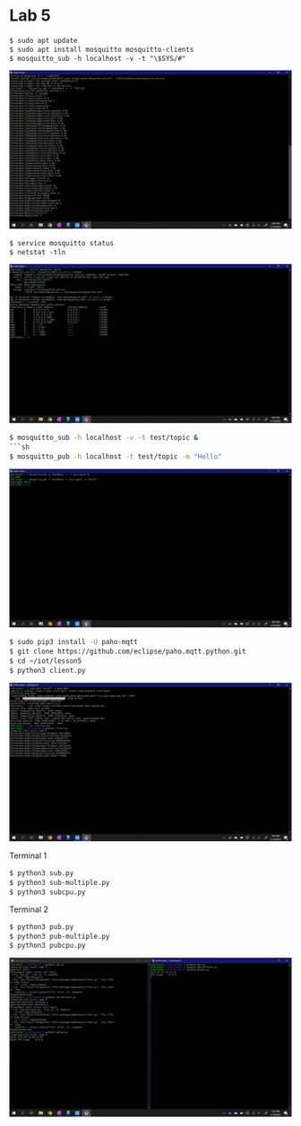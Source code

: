 # Lab 5

```ssh
$ sudo apt update
$ sudo apt install mosquitto mosquitto-clients
$ mosquitto_sub -h localhost -v -t "\$SYS/#"
```
![This is an image](https://github.com/PZelazny/EE322/blob/main/Lab%205/Pictures/LAB5_A.png)


```ssh
$ service mosquitto status
$ netstat -tln
```
![This is an image](https://github.com/PZelazny/EE322/blob/main/Lab%205/Pictures/LAB5_B.png)



```sh
$ mosquitto_sub -h localhost -v -t test/topic &
```sh
$ mosquitto_pub -h localhost -t test/topic -m "Hello"
```
![This is an image](https://github.com/PZelazny/EE322/blob/main/Lab%205/Pictures/LAB5_C.png)



```sh
$ sudo pip3 install -U paho-mqtt
$ git clone https://github.com/eclipse/paho.mqtt.python.git
$ cd ~/iot/lesson5
$ python3 client.py
```
![This is an image](https://github.com/PZelazny/EE322/blob/main/Lab%205/Pictures/LAB5_D.png)


Terminal 1 
```sh
$ python3 sub.py
$ python3 sub-multiple.py
$ python3 subcpu.py
```
Terminal 2
```sh
$ python3 pub.py
$ python3 pub-multiple.py
$ python3 pubcpu.py
```
![This is an image](https://github.com/PZelazny/EE322/blob/main/Lab%205/Pictures/LAB5_E.png)

